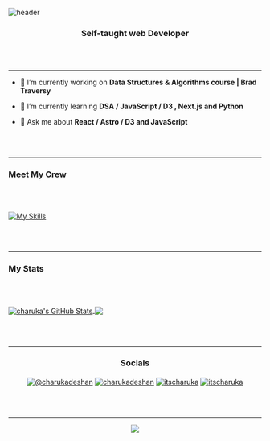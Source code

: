 
![header](https://capsule-render.vercel.app/api?type=waving&color=gradient&$with=auto&height=350&section=header&text=Hi%20👋,%20I'm%20Charuka&animation=fadeIn&fontSize=60)



<h3  align="center">Self-taught web Developer</h3>



<br></br>

  

---

  

- 🔭 I’m currently working on **Data Structures & Algorithms course | Brad Traversy**
  

- 🌱 I’m currently learning **DSA / JavaScript / D3 , Next.js and Python**

  

- 💬 Ask me about **React / Astro / D3  and  JavaScript**

<br></br>

---

  

<h3>Meet My Crew</h3>

<br></br>

  
  

[![My Skills](https://skillicons.dev/icons?i=js,typescript,python,astro,svelte,next,nuxt,react,d3,nodejs,express,css,html,docker,git,github,jest,postman,tailwind,vite,postgres,graphql,bash,figma,webflow,vscode,idea&perline=14)](https://skillicons.dev)

  
  

<br></br>

  

---

<h3>My Stats </h3>

<br></br>

  

<a  href="https://github.com/itscharukadeshan/itscharukadeshan">

<img  align="center"  src="https://github-readme-stats.vercel.app/api?username=itscharukadeshan&show_icons=true&line_height=27&count_private=true&title_color=ffffff&text_color=c9cacc&icon_color=2bbc8a&bg_color=1d1f21"  alt="charuka's GitHub Stats" />

</a>

  

<a  href="https://github.com/itscharukadeshan/itscharukadeshan">

<img  align="center"  src="https://github-readme-stats.vercel.app/api/top-langs/?username=itscharukadeshan&hide=java,vue,tex&title_color=ffffff&text_color=c9cacc&icon_color=2bbc8a&bg_color=1d1f21&langs_count=3" />

</a>

  

<br></br>

  

---

  

<h3 align="center">Socials </h3>

<div>
<p  align="center">
<a  href="https://medium.com/@charukadeshan"  target="blank"><img  align="center"  src="https://img.shields.io/badge/Medium-12100E?style=for-the-badge&logo=medium&logoColor=white"  alt="@charukadeshan" /></a>
<a  href="https://linkedin.com/in/charukadeshan"  target="blank"><img  align="center"  src="https://img.shields.io/badge/LinkedIn-0077B5?style=for-the-badge&logo=linkedin&logoColor=white"  alt="charukadeshan" /></a>
<a  href="https://twitter.com/itscharuka"  target="blank"><img  align="center"  src="https://img.shields.io/badge/Twitter-1DA1F2?style=for-the-badge&logo=twitter&logoColor=white"  alt="itscharuka" /></a>
<a  href="https://www.figma.com/@charukadeshan"  target="blank"><img  align="center"  src="https://img.shields.io/badge/Figma-F24E1E?style=for-the-badge&logo=figma&logoColor=white"  alt="itscharuka" /></a> </p>

<br></br>

  

---
<p  align="center"> <img  align="center" src="https://komarev.com/ghpvc/?username=itscharukadeshan" />   </p>
